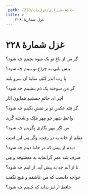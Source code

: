 ```yaml
---
_path: /حافظ-شیرازی/غزلیات/228
title: >-
    غزل شمارهٔ ۲۲۸
---
```

# غزل شمارهٔ ۲۲۸

<div class="b" id="bn1"><div class="m1"><p>گر من از باغِ تو یک میوه بچینم چه شود؟</p></div>
<div class="m2"><p>پیش پایی به چراغِ تو ببینم چه شود؟</p></div></div>
<div class="b" id="bn2"><div class="m1"><p>یا رب اندر کَنَفِ سایهٔ آن سروِ بلند</p></div>
<div class="m2"><p>گر منِ سوخته یک دَم بنشینم چه شود؟</p></div></div>
<div class="b" id="bn3"><div class="m1"><p>آخِر ای خاتَمِ جمشیدِ همایون آثار</p></div>
<div class="m2"><p>گر فِتَد عکسِ تو بر نقشِ نگینم چه شود؟</p></div></div>
<div class="b" id="bn4"><div class="m1"><p>واعظِ شهر چو مِهرِ مَلِک و شَحنه گُزید</p></div>
<div class="m2"><p>من اگر مِهرِ نگاری بِگُزینم چه شود؟</p></div></div>
<div class="b" id="bn5"><div class="m1"><p>عقلم از خانه به در رفت، وَگَر مِی این است</p></div>
<div class="m2"><p>دیدم از پیش که در خانهٔ دینم چه شود؟</p></div></div>
<div class="b" id="bn6"><div class="m1"><p>صرف شد عمرِ گرانمایه به معشوقه و مِی</p></div>
<div class="m2"><p>تا از آنم چه به پیش آید، از اینم چه شود؟</p></div></div>
<div class="b" id="bn7"><div class="m1"><p>خواجه دانست که من عاشقم و هیچ نگفت</p></div>
<div class="m2"><p>حافظ ار نیز بداند که چُنینم چه شود؟</p></div></div>
